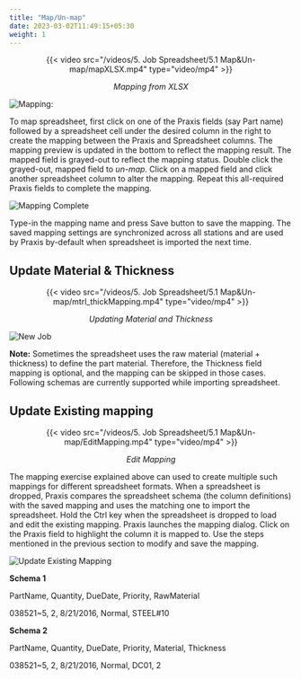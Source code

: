 ```yaml
---
title: "Map/Un-map"
date: 2023-03-02T11:49:15+05:30
weight: 1
---
```


<div style="text-align: center">{{< video src="/videos/5. Job Spreadsheet/5.1 Map&Un-map/mapXLSX.mp4" type="video/mp4" >}}</div>

*<div style="text-align: center">Mapping from XLSX</div>*


![Mapping:](/images/Mapping.png)

To map spreadsheet, first click on one of the Praxis fields (say Part name) followed by a spreadsheet cell under the desired column in the right to create the mapping between the Praxis and Spreadsheet columns. The mapping preview is updated in the bottom to reflect the mapping result. The mapped field is grayed-out to reflect the mapping status. Double click the grayed-out, mapped field to *un-map*. Click on a mapped field and click another spreadsheet column to alter the mapping. 
Repeat this all-required Praxis fields to complete the mapping. 

![Mapping Complete](/images/MappingComplete.png)

Type-in the mapping name and press Save button to save the mapping. The saved mapping settings are synchronized across all stations and are used by Praxis by-default when spreadsheet is imported the next time. 

Update Material & Thickness
-----------------------
<div style="text-align: center">{{< video src="/videos/5. Job Spreadsheet/5.1 Map&Un-map/mtrl_thickMapping.mp4" type="video/mp4" >}}</div>

*<div style="text-align: center">Updating Material and Thickness</div>*

![New Job](/images/SpreadsheetNewJob.png)

**Note:** Sometimes the spreadsheet uses the raw material (material + thickness) to define the part material. Therefore, the Thickness field mapping is optional, and the mapping can be skipped in those cases.
Following schemas are currently supported while importing spreadsheet.

Update Existing mapping
-----------------------

<div style="text-align: center">{{< video src="/videos/5. Job Spreadsheet/5.1 Map&Un-map/EditMapping.mp4" type="video/mp4" >}}</div>

*<div style="text-align: center">Edit Mapping</div>*

The mapping exercise explained above can used to create multiple such mappings for different spreadsheet formats. When a spreadsheet is dropped, Praxis compares the spreadsheet schema (the column definitions) with the saved mapping and uses the matching one to import the spreadsheet. Hold the Ctrl key when the spreadsheet is dropped to load and edit the existing mapping. Praxis launches the mapping dialog. Click on the Praxis field to highlight the column it is mapped to. Use the steps mentioned in the previous section to modify and save the mapping.

![Update Existing Mapping](/images/UpdateMapping.png)

**Schema 1**

PartName, Quantity, DueDate, Priority, RawMaterial 

038521~5, 2, 8/21/2016, Normal, STEEL#10 

**Schema 2**

PartName, Quantity, DueDate, Priority, Material, Thickness 

038521~5, 2, 8/21/2016, Normal, DC01, 2
